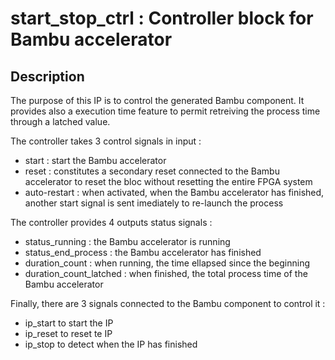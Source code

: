 # start_stop_ctrl : Controller block for Bambu accelerator

## Description

The purpose of this IP is to control the generated Bambu component. It provides also a execution time feature to permit retreiving the process time through a latched value.

The controller takes 3 control signals in input :

- start : start the Bambu accelerator
- reset : constitutes a secondary reset connected to the Bambu accelerator to reset the bloc without resetting the entire FPGA system
- auto-restart : when activated, when the Bambu accelerator has finished, another start signal is sent imediately to re-launch the process

The controller provides 4 outputs status signals :

- status_running : the Bambu accelerator is running
- status_end_process : the Bambu accelerator has finished
- duration_count : when running, the time ellapsed since the beginning
- duration_count_latched : when finished, the total process time of the Bambu accelerator

Finally, there are 3 signals connected to the Bambu component to control it :

- ip_start to start the IP
- ip_reset to reset te IP
- ip_stop to detect when the IP has finished